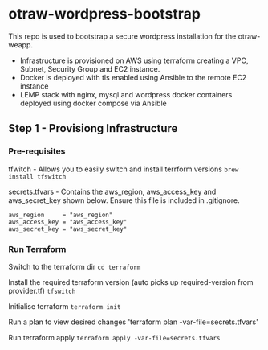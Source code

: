 # otraw-wordpress-bootstrap

This repo is used to bootstrap a secure wordpress installation for the otraw-weapp.

- Infrastructure is provisioned on AWS using terraform creating a VPC, Subnet, Security Group and EC2 instance.
- Docker is deployed with tls enabled using Ansible to the remote EC2 instance
- LEMP stack with nginx, mysql and wordpress docker containers deployed using docker compose via Ansible

## Step 1 - Provisiong Infrastructure

### Pre-requisites
tfwitch - Allows you to easily switch and install terrform versions `brew install tfswitch`

secrets.tfvars - Contains the aws_region, aws_access_key and aws_secret_key shown below. Ensure this file is included in .gitignore.
```
aws_region     = "aws_region"
aws_access_key = "aws_access_key"
aws_secret_key = "aws_secret_key"
```

### Run Terraform 

Switch to the terraform dir `cd terraform`

Install the required terraform version (auto picks up required-version from provider.tf) `tfswitch`

Initialise terraform `terraform init`

Run a plan to view desired changes 'terraform plan -var-file=secrets.tfvars'

Run terraform apply `terraform apply -var-file=secrets.tfvars`
